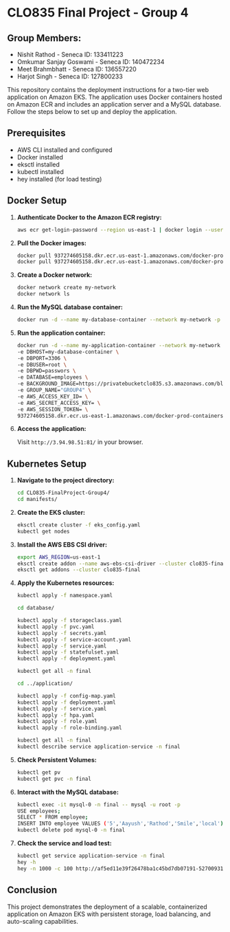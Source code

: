 # CLO835 Final Project - Group 4

## Group Members:
- Nishit Rathod - Seneca ID: 133411223
- Omkumar Sanjay Goswami - Seneca ID: 140472234
- Meet Brahmbhatt - Seneca ID: 136557220
- Harjot Singh - Seneca ID: 127800233

This repository contains the deployment instructions for a two-tier web application on Amazon EKS. The application uses Docker containers hosted on Amazon ECR and includes an application server and a MySQL database. Follow the steps below to set up and deploy the application.

## Prerequisites

- AWS CLI installed and configured
- Docker installed
- eksctl installed
- kubectl installed
- hey installed (for load testing)

## Docker Setup

1. **Authenticate Docker to the Amazon ECR registry:**

    ```bash
    aws ecr get-login-password --region us-east-1 | docker login --username AWS --password-stdin 937274605158.dkr.ecr.us-east-1.amazonaws.com
    ```

2. **Pull the Docker images:**

    ```bash
    docker pull 937274605158.dkr.ecr.us-east-1.amazonaws.com/docker-prod-containers-application:latest
    docker pull 937274605158.dkr.ecr.us-east-1.amazonaws.com/docker-prod-containers-database:latest
    ```

3. **Create a Docker network:**

    ```bash
    docker network create my-network
    docker network ls
    ```

4. **Run the MySQL database container:**

    ```bash
    docker run -d --name my-database-container --network my-network -p 3306:3306 -e MYSQL_ROOT_PASSWORD=passwors 937274605158.dkr.ecr.us-east-1.amazonaws.com/docker-prod-containers-database:latest
    ```

5. **Run the application container:**

    ```bash
    docker run -d --name my-application-container --network my-network -p 81:81 \
    -e DBHOST=my-database-container \
    -e DBPORT=3306 \
    -e DBUSER=root \
    -e DBPWD=passwors \
    -e DATABASE=employees \
    -e BACKGROUND_IMAGE=https://privatebucketclo835.s3.amazonaws.com/blue.jpg \
    -e GROUP_NAME="GROUP4" \
    -e AWS_ACCESS_KEY_ID= \
    -e AWS_SECRET_ACCESS_KEY= \
    -e AWS_SESSION_TOKEN= \
    937274605158.dkr.ecr.us-east-1.amazonaws.com/docker-prod-containers-application:latest
    ```

6. **Access the application:**

    Visit `http://3.94.98.51:81/` in your browser.

## Kubernetes Setup

1. **Navigate to the project directory:**

    ```bash
    cd CLO835-FinalProject-Group4/
    cd manifests/
    ```

2. **Create the EKS cluster:**

    ```bash
    eksctl create cluster -f eks_config.yaml
    kubectl get nodes
    ```

3. **Install the AWS EBS CSI driver:**

    ```bash
    export AWS_REGION=us-east-1
    eksctl create addon --name aws-ebs-csi-driver --cluster clo835-final --service-account-role-arn arn:aws:iam::937274605158:role/LabRole --force
    eksctl get addons --cluster clo835-final
    ```

4. **Apply the Kubernetes resources:**

    ```bash
    kubectl apply -f namespace.yaml

    cd database/

    kubectl apply -f storageclass.yaml
    kubectl apply -f pvc.yaml
    kubectl apply -f secrets.yaml
    kubectl apply -f service-account.yaml
    kubectl apply -f service.yaml
    kubectl apply -f statefulset.yaml
    kubectl apply -f deployment.yaml

    kubectl get all -n final

    cd ../application/

    kubectl apply -f config-map.yaml
    kubectl apply -f deployment.yaml
    kubectl apply -f service.yaml
    kubectl apply -f hpa.yaml
    kubectl apply -f role.yaml
    kubectl apply -f role-binding.yaml

    kubectl get all -n final
    kubectl describe service application-service -n final
    ```

5. **Check Persistent Volumes:**

    ```bash
    kubectl get pv
    kubectl get pvc -n final
    ```

6. **Interact with the MySQL database:**

    ```bash
    kubectl exec -it mysql-0 -n final -- mysql -u root -p
    USE employees;
    SELECT * FROM employee;
    INSERT INTO employee VALUES ('5','Aayush','Rathod','Smile','local');
    kubectl delete pod mysql-0 -n final
    ```

7. **Check the service and load test:**

    ```bash
    kubectl get service application-service -n final
    hey -h
    hey -n 1000 -c 100 http://af5ed11e39f26478ba1c45bd7db07191-527009310.us-east-1.elb.amazonaws.com
    ```

## Conclusion

This project demonstrates the deployment of a scalable, containerized application on Amazon EKS with persistent storage, load balancing, and auto-scaling capabilities. 

